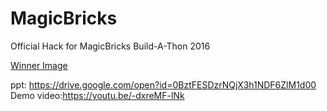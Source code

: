 # MagicBricks
Official Hack for MagicBricks Build-A-Thon 2016

[Winner Image](https://drive.google.com/file/d/1bOZZQGwm_CWGhBEQIhJnp0BRJE3jpITi/view?usp=sharing)

ppt: https://drive.google.com/open?id=0BztFESDzrNQjX3h1NDF6ZlM1d00
Demo video:https://youtu.be/-dxreMF-lNk
